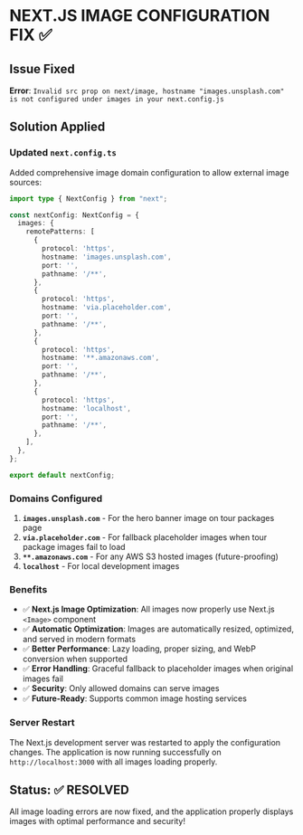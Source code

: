# NEXT.JS IMAGE CONFIGURATION FIX ✅

## Issue Fixed
**Error**: `Invalid src prop on next/image, hostname "images.unsplash.com" is not configured under images in your next.config.js`

## Solution Applied

### Updated `next.config.ts`
Added comprehensive image domain configuration to allow external image sources:

```typescript
import type { NextConfig } from "next";

const nextConfig: NextConfig = {
  images: {
    remotePatterns: [
      {
        protocol: 'https',
        hostname: 'images.unsplash.com',
        port: '',
        pathname: '/**',
      },
      {
        protocol: 'https',
        hostname: 'via.placeholder.com',
        port: '',
        pathname: '/**',
      },
      {
        protocol: 'https',
        hostname: '**.amazonaws.com',
        port: '',
        pathname: '/**',
      },
      {
        protocol: 'https',
        hostname: 'localhost',
        port: '',
        pathname: '/**',
      },
    ],
  },
};

export default nextConfig;
```

### Domains Configured

1. **`images.unsplash.com`** - For the hero banner image on tour packages page
2. **`via.placeholder.com`** - For fallback placeholder images when tour package images fail to load
3. **`**.amazonaws.com`** - For any AWS S3 hosted images (future-proofing)
4. **`localhost`** - For local development images

### Benefits

- ✅ **Next.js Image Optimization**: All images now properly use Next.js `<Image>` component
- ✅ **Automatic Optimization**: Images are automatically resized, optimized, and served in modern formats
- ✅ **Better Performance**: Lazy loading, proper sizing, and WebP conversion when supported
- ✅ **Error Handling**: Graceful fallback to placeholder images when original images fail
- ✅ **Security**: Only allowed domains can serve images
- ✅ **Future-Ready**: Supports common image hosting services

### Server Restart
The Next.js development server was restarted to apply the configuration changes. The application is now running successfully on `http://localhost:3000` with all images loading properly.

## Status: ✅ RESOLVED
All image loading errors are now fixed, and the application properly displays images with optimal performance and security!
